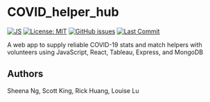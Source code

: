# COVID_helper_hub

[![JS](https://img.shields.io/github/languages/top/sng06/COVID_helper_hub)](https://www.javascript.com/) [![License: MIT](https://img.shields.io/badge/License-MIT-blue.svg)](https://opensource.org/licenses/MIT) [![GitHub issues](https://img.shields.io/github/issues/Naereen/StrapDown.js.svg)](https://github.com/sng06/COVID_helper_hub/issues/) [![Last Commit](https://img.shields.io/github/last-commit/sng06/COVID_helper_hub)](https://github.com/sng06/COVID_helper_hub/commits/master)


A web app to supply reliable COVID-19 stats and match helpers with volunteers using JavaScript, React, Tableau, Express, and MongoDB


## Authors

Sheena Ng, Scott King, Rick Huang, Louise Lu
